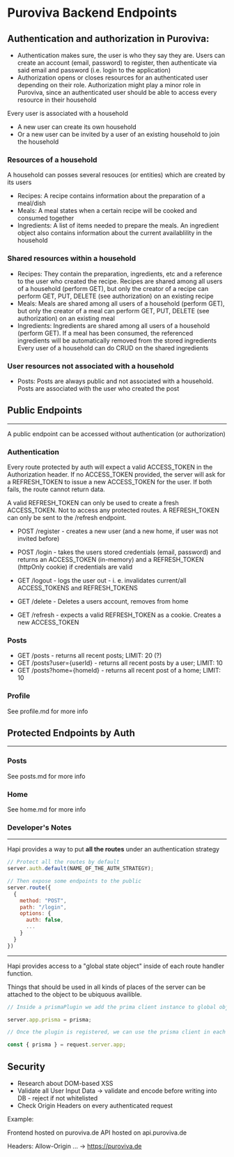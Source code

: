 # Puroviva Backend Endpoints

## Authentication and authorization in Puroviva:

- Authentication makes sure, the user is who they say they are. Users can create an account (email, password) to register, then authenticate via said email and password (i.e. login to the application)
- Authorization opens or closes resources for an authenticated user depending on their role. Authorization might play a minor role in Puroviva, since an authenticated user should be able to access every resource in their household

Every user is associated with a household

- A new user can create its own household
- Or a new user can be invited by a user of an existing household to join the household

### Resources of a household

A household can posses several resouces (or entities) which are created by its users

- Recipes: A recipe contains information about the preparation of a meal/dish
- Meals: A meal states when a certain recipe will be cooked and consumed together
- Ingredients: A list of items needed to prepare the meals. An ingredient object also contains information about the current availablility in the household

### Shared resources within a household

- Recipes: They contain the preparation, ingredients, etc and a reference to the user who created the recipe. Recipes are shared among all users of a household (perform GET), but only the creator of a recipe can perform GET, PUT, DELETE (see authorization) on an existing recipe
- Meals: Meals are shared among all users of a household (perform GET), but only the creator of a meal can perform GET, PUT, DELETE (see authorization) on an existing meal
- Ingredients: Ingredients are shared among all users of a household (perform GET). If a meal has been consumed, the referenced ingredients will be automatically removed from the stored ingredients Every user of a household can do CRUD on the shared ingredients

### User resources not associated with a household

- Posts: Posts are always public and not associated with a household. Posts are associated with the user who created the post

## Public Endpoints

<hr>

A public endpoint can be accessed without authentication (or authorization)

### Authentication

Every route protected by auth will expect a valid ACCESS_TOKEN in the Authorization header. If no ACCESS_TOKEN provided, the server will ask for a REFRESH_TOKEN to issue a new ACCESS_TOKEN for the user. If both fails, the route cannot return data.

A valid REFRESH_TOKEN can only be used to create a fresh ACCESS_TOKEN. Not to access any protected routes. A REFRESH_TOKEN can only be sent to the /refresh endpoint.

- POST /register - creates a new user (and a new home, if user was not invited before)

- POST /login - takes the users stored credentials (email, password) and returns an ACCESS_TOKEN (in-memory) and a REFRESH_TOKEN (httpOnly cookie) if credentials are valid

- GET /logout - logs the user out - i. e. invalidates current/all ACCESS_TOKENS and REFRESH_TOKENS

- GET /delete - Deletes a users account, removes from home

- GET /refresh - expects a valid REFRESH_TOKEN as a cookie. Creates a new ACCESS_TOKEN

### Posts

- GET /posts - returns all recent posts; LIMIT: 20 (?)
- GET /posts?user={userId} - returns all recent posts by a user; LIMIT: 10
- GET /posts?home={homeId} - returns all recent post of a home; LIMIT: 10

### Profile

See profile.md for more info

## Protected Endpoints by Auth

<hr>

### Posts

See posts.md for more info

### Home

See home.md for more info

### Developer's Notes

<hr>

Hapi provides a way to put **all the routes** under an authentication strategy

```js
// Protect all the routes by default
server.auth.default(NAME_OF_THE_AUTH_STRATEGY);

// Then expose some endpoints to the public
server.route({
  {
    method: "POST",
    path: "/login",
    options: {
      auth: false,
      ...
    }
  }
})
```

<hr>

Hapi provides access to a "global state object" inside of each route handler function.

Things that should be used in all kinds of places of the server can be attached to the object to be ubiquous availible.

```js
// Inside a prismaPlugin we add the prima client instance to global object

server.app.prisma = prisma;

// Once the plugin is registered, we can use the prisma client in each route handler like so:

const { prisma } = request.server.app;
```

## Security

- Research about DOM-based XSS
- Validate all User Input Data -> validate and encode before writing into DB - reject if not whitelisted
- Check Origin Headers on every authenticated request

Example:

Frontend hosted on puroviva.de
API hosted on api.puroviva.de

Headers: Allow-Origin ... -> https://puroviva.de
